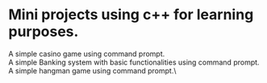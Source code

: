 # Mini projects using c++ for learning purposes.
A simple casino game using command prompt.\
A simple Banking system with basic functionalities using command prompt.\
A simple hangman game using command prompt.\
